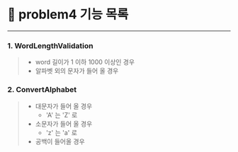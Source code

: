 # 🚀 problem4 기능 목록
- - -
### 1. WordLengthValidation
> - word 길이가 1 이하 1000 이상인 경우
> - 알파벳 외의 문자가 들어 올 경우

### 2. ConvertAlphabet
> - 대문자가 들어 올 경우 
>   - 'A' 는 'Z' 로  
> - 소문자가 들어 올 경우
>   - 'z' 는 'a' 로
> - 공백이 들어올 경우
